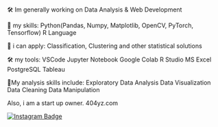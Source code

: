 🛠 Im generally working on Data Analysis & Web Development

🔮 my skills:
Python(Pandas, Numpy, Matplotlib, OpenCV, PyTorch, Tensorflow)
R Language

🧪 i can apply:
Classification, Clustering and other statistical solutions

🛠 my tools:
VSCode
Jupyter Notebook
Google Colab
R Studio
MS Excel
PostgreSQL
Tableau

📌My analysis skills include:
Exploratory Data Analysis
Data Visualization
Data Cleaning
Data Manipulation

Also, i am a start up owner. 404yz.com

[![Instagram Badge](https://img.shields.io/badge/-Instagram-C13584?style=flat-quare&labelColor=C13584&logo=instagram&logoColor=white&link=link)](https://www.instagram.com/koffeinmagnet/) 


